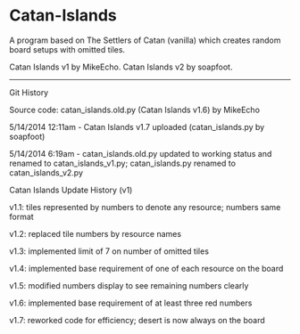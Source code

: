 Catan-Islands
=============

A program based on The Settlers of Catan (vanilla) which creates random board setups with omitted tiles.

Catan Islands v1 by MikeEcho. Catan Islands v2 by soapfoot.

-----
Git History

Source code: catan_islands.old.py (Catan Islands v1.6) by MikeEcho

5/14/2014 12:11am - Catan Islands v1.7 uploaded (catan_islands.py by soapfoot)

5/14/2014 6:19am - catan_islands.old.py updated to working status and renamed to catan_islands_v1.py; catan_islands.py renamed to catan_islands_v2.py



Catan Islands Update History (v1)

v1.1: tiles represented by numbers to denote any resource; numbers same format

v1.2: replaced tile numbers by resource names

v1.3: implemented limit of 7 on number of omitted tiles

v1.4: implemented base requirement of one of each resource on the board

v1.5: modified numbers display to see remaining numbers clearly

v1.6: implemented base requirement of at least three red numbers

v1.7: reworked code for efficiency; desert is now always on the board
